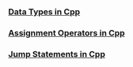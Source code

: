 
### [Data Types in Cpp](/Datatypes-cpp.md)
### [Assignment Operators in Cpp](/Assignment_Operators.md)
### [Jump Statements in Cpp](Jump-Statements.md)
